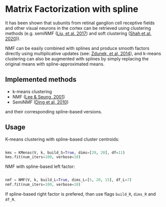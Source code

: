 # Matrix Factorization with spline

It has been shown that subunits from retinal ganglion cell receptive fields and other visual neurons in the cortex can be retrieved using clustering methods (e.g. semiNMF ([Liu, et al. 2017](https://www.nature.com/articles/s41467-017-00156-9)) and soft clustering ([Shah et al. 2020](https://elifesciences.org/articles/45743))). 

NMF can be easily combined with splines and produce smooth factors directly using multiplicative updates (see: [Zdunek, et al, 2014](https://www.researchgate.net/profile/Rafal_Zdunek2/publication/274899525_B-Spline_Smoothing_of_Feature_Vectors_in_Nonnegative_Matrix_Factorization/links/553156010cf2f2a588ad4947/B-Spline-Smoothing-of-Feature-Vectors-in-Nonnegative-Matrix-Factorization.pdf)), and k-means clustering can also be augmented with splines by simply replacing the original means with spline-approximated means. 

## Implemented methods

* k-means clustering
* NMF ([Lee & Seung, 2001](https://papers.nips.cc/paper/1861-algorithms-for-non-negative-matrix-factorization.pdf))
* SemiNMF ([Ding et al, 2010](https://people.eecs.berkeley.edu/~jordan/papers/ding-li-jordan-pami.pdf))

and their corresponding spline-based versions.

## Usage

K-means clustering with spline-based cluster centroids:

```python

kms = KMenas(V, k, build_S=True, dims=[20, 20], df=11)
kms.fit(num_iters=100, verbose=10)

```

NMF with spline-based left factor:

```python

nmf = NMF(V, k, build_L=True, dims_L=[5, 20, 15], df_L=7)
nmf.fit(num_iters=100, verbose=10)

```
If spline-based right factor is prefered, than use flags `build_R`, `dims_R` and `df_R`. 
